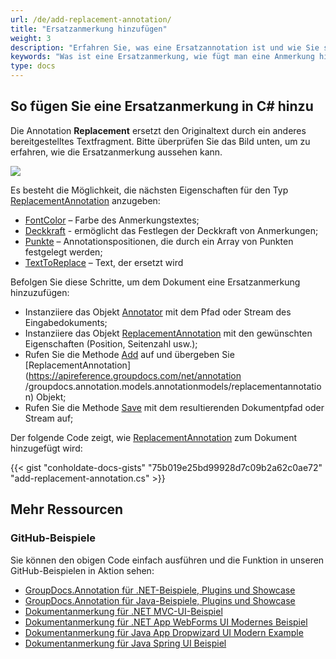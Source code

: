 ```yaml
---
url: /de/add-replacement-annotation/
title: "Ersatzanmerkung hinzufügen"
weight: 3
description: "Erfahren Sie, was eine Ersatzannotation ist und wie Sie sie mithilfe der GroupDocs.Annotation-API, die Teil von Conholdate.Total für .NET ist, programmgesteuert zu einem Dokument hinzufügen."
keywords: "Was ist eine Ersatzanmerkung, wie fügt man eine Anmerkung hinzu, fügt eine Ersatzanmerkung hinzu"
type: docs
---
```


## So fügen Sie eine Ersatzanmerkung in C# hinzu

Die Annotation **Replacement** ersetzt den Originaltext durch ein anderes bereitgestelltes Textfragment. Bitte überprüfen Sie das Bild unten, um zu erfahren, wie die Ersatzanmerkung aussehen kann.

![](https://docs.groupdocs.com/annotation/net/images/add-replacement-annotation.png)

Es besteht die Möglichkeit, die nächsten Eigenschaften für den Typ [ReplacementAnnotation](https://apireference.groupdocs.com/net/annotation/groupdocs.annotation.models.annotationmodels/replacementannotation) anzugeben:

* [FontColor](https://apireference.groupdocs.com/annotation/net/groupdocs.annotation.models.annotationmodels/replacementannotation/properties/fontcolor) – Farbe des Anmerkungstextes;
* [Deckkraft](https://apireference.groupdocs.com/annotation/net/groupdocs.annotation.models.annotationmodels/replacementannotation/properties/opacity) \- ermöglicht das Festlegen der Deckkraft von Anmerkungen;
* [Punkte](https://apireference.groupdocs.com/annotation/net/groupdocs.annotation.models.annotationmodels/replacementannotation/properties/points) – Annotationspositionen, die durch ein Array von Punkten festgelegt werden;
* [TextToReplace](https://apireference.groupdocs.com/annotation/net/groupdocs.annotation.models.annotationmodels/replacementannotation/properties/texttoreplace) – Text, der ersetzt wird
 

Befolgen Sie diese Schritte, um dem Dokument eine Ersatzanmerkung hinzuzufügen:

* Instanziiere das Objekt [Annotator](https://apireference.groupdocs.com/net/annotation/groupdocs.annotation/annotator) mit dem Pfad oder Stream des Eingabedokuments;
* Instanziiere das Objekt [ReplacementAnnotation](https://apireference.groupdocs.com/net/annotation/groupdocs.annotation.models.annotationmodels/replacementannotation) mit den gewünschten Eigenschaften (Position, Seitenzahl usw.);
* Rufen Sie die Methode [Add](https://apireference.groupdocs.com/net/annotation/groupdocs.annotation/annotator/methods/add) auf und übergeben Sie [ReplacementAnnotation](https://apireference.groupdocs.com/net/annotation /groupdocs.annotation.models.annotationmodels/replacementannotation) Objekt;
* Rufen Sie die Methode [Save](https://apireference.groupdocs.com/net/annotation/groupdocs.annotation/annotator/methods/save/index) mit dem resultierenden Dokumentpfad oder Stream auf;

Der folgende Code zeigt, wie [ReplacementAnnotation](https://apireference.groupdocs.com/net/annotation/groupdocs.annotation.models.annotationmodels/replacementannotation) zum Dokument hinzugefügt wird:


{{< gist "conholdate-docs-gists" "75b019e25bd99928d7c09b2a62c0ae72" "add-replacement-annotation.cs" >}}
    



## Mehr Ressourcen
### GitHub-Beispiele
Sie können den obigen Code einfach ausführen und die Funktion in unseren GitHub-Beispielen in Aktion sehen:

* [GroupDocs.Annotation für .NET-Beispiele, Plugins und Showcase](https://github.com/groupdocs-annotation/GroupDocs.Annotation-for-.NET)
* [GroupDocs.Annotation für Java-Beispiele, Plugins und Showcase](https://github.com/groupdocs-annotation/GroupDocs.Annotation-for-Java)
* [Dokumentanmerkung für .NET MVC-UI-Beispiel](https://github.com/groupdocs-annotation/GroupDocs.Annotation-for-.NET-MVC)
* [Dokumentanmerkung für .NET App WebForms UI Modernes Beispiel](https://github.com/groupdocs-annotation/GroupDocs.Annotation-for-.NET-WebForms)
* [Dokumentanmerkung für Java App Dropwizard UI Modern Example](https://github.com/groupdocs-annotation/GroupDocs.Annotation-for-Java-Dropwizard)
* [Dokumentanmerkung für Java Spring UI Beispiel](https://github.com/groupdocs-annotation/GroupDocs.Annotation-for-Java-Spring)
    





